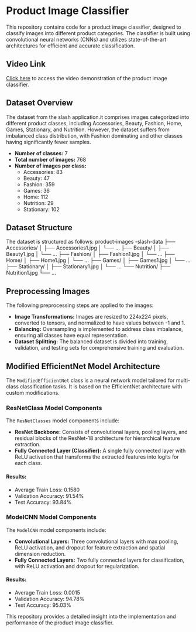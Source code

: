 # Product Image Classifier

This repository contains code for a product image classifier, designed to classify images into different product categories. The classifier is built using convolutional neural networks (CNNs) and utilizes state-of-the-art architectures for efficient and accurate classification.

## Video Link
[Click here](https://drive.google.com/drive/folders/1lAIpGDvmR_vQHA-0keOgKxM1DHE64wtA?usp=sharing) to access the video demonstration of the product image classifier.

## Dataset Overview
The dataset from the slash application.it comprises images categorized into different product classes, including Accessories, Beauty, Fashion, Home, Games, Stationary, and Nutrition. However, the dataset suffers from imbalanced class distribution, with Fashion dominating and other classes having significantly fewer samples.
- **Number of classes:** 7
- **Total number of images:** 768
- **Number of images per class:**
  - Accessories: 83
  - Beauty: 47
  - Fashion: 359
  - Games: 36
  - Home: 112
  - Nutrition: 29
  - Stationary: 102

## Dataset Structure
The dataset is structured as follows:
product-images
-slash-data
├── Accessories/
│   ├── Accessories1.jpg
│   └── …
├── Beauty/
│   ├── Beauty1.jpg
│   └── …
├── Fashion/
│   ├── Fashion1.jpg
│   └── …
├── Home/
│   ├── Home1.jpg
│   └── …
├── Games/
│   ├── Games1.jpg
│   └── …
├── Stationary/
│   ├── Stationary1.jpg
│   └── …
└── Nutrition/
    ├── Nutrition1.jpg
    └── ...

## Preprocessing Images
The following preprocessing steps are applied to the images:
- **Image Transformations:** Images are resized to 224x224 pixels, converted to tensors, and normalized to have values between -1 and 1.
- **Balancing:** Oversampling is implemented to address class imbalance, ensuring all classes have equal representation.
- **Dataset Splitting:** The balanced dataset is divided into training, validation, and testing sets for comprehensive training and evaluation.

## Modified EfficientNet Model Architecture
The `ModifiedEfficientNet` class is a neural network model tailored for multi-class classification tasks. It is based on the EfficientNet architecture with custom modifications.

### ResNetClass Model Components
The `ResNetClasses` model components include:
- **ResNet Backbone:** Consists of convolutional layers, pooling layers, and residual blocks of the ResNet-18 architecture for hierarchical feature extraction.
- **Fully Connected Layer (Classifier):** A single fully connected layer with ReLU activation that transforms the extracted features into logits for each class.

#### Results:
- Average Train Loss: 0.1580
- Validation Accuracy: 91.54%
- Test Accuracy: 93.84%

### ModelCNN Model Components
The `ModelCNN` model components include:
- **Convolutional Layers:** Three convolutional layers with max pooling, ReLU activation, and dropout for feature extraction and spatial dimension reduction.
- **Fully Connected Layers:** Two fully connected layers for classification, with ReLU activation and dropout for regularization.

#### Results:
- Average Train Loss: 0.0015
- Validation Accuracy: 94.78%
- Test Accuracy: 95.03%

This repository provides a detailed insight into the implementation and performance of the product image classifier.
